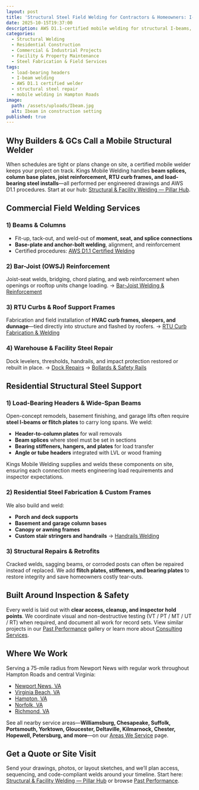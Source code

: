 ```yaml
---
layout: post
title: 'Structural Steel Field Welding for Contractors & Homeowners: I-Beams, Columns, Joists & Load-Bearing Headers (AWS D1.1)'
date: 2025-10-15T19:37:00
description: AWS D1.1-certified mobile welding for structural I-beams, columns, joists, and load-bearing headers in homes and commercial buildings—fast, inspection-ready field service across Hampton Roads VA and surrounding areas.
categories:
  - Structural Welding
  - Residential Construction
  - Commercial & Industrial Projects
  - Facility & Property Maintenance
  - Steel Fabrication & Field Services
tags:
  - load-bearing headers
  - I-beam welding
  - AWS D1.1 certified welder
  - structural steel repair
  - mobile welding in Hampton Roads
image:
  path: /assets/uploads/Ibeam.jpg
  alt: Ibeam in construction setting
published: true
---
```

## Why Builders & GCs Call a Mobile Structural Welder

When schedules are tight or plans change on site, a certified mobile welder keeps your project on track. Kings Mobile Welding handles **beam splices, column base plates, joist reinforcement, RTU curb frames, and load-bearing steel installs**—all performed per engineered drawings and AWS D1.1 procedures.
Start at our hub: [Structural & Facility Welding — Pillar Hub](https://www.kingsmobilewelding.com/services/structural-facility/?utm_source=chatgpt.com).

## Commercial Field Welding Services

### 1) Beams & Columns

- Fit-up, tack-out, and weld-out of **moment, seat, and splice connections**
- **Base-plate and anchor-bolt welding**, alignment, and reinforcement
- Certified procedures: [AWS D1.1 Certified Welding]()

### 2) Bar-Joist (OWSJ) Reinforcement

Joist-seat welds, bridging, chord plating, and web reinforcement when openings or rooftop units change loading.
→ [Bar-Joist Welding & Reinforcement](https://www.kingsmobilewelding.com/services/structural/bar-joist-welding/?utm_source=chatgpt.com)

### 3) RTU Curbs & Roof Support Frames

Fabrication and field installation of **HVAC curb frames, sleepers, and dunnage**—tied directly into structure and flashed by roofers.
→ [RTU Curb Fabrication & Welding](https://www.kingsmobilewelding.com/services/structural/rtu-curb-fabrication-welding/?utm_source=chatgpt.com)

### 4) Warehouse & Facility Steel Repair

Dock levelers, thresholds, handrails, and impact protection restored or rebuilt in place.
→ [Dock Repairs](https://www.kingsmobilewelding.com/services/facility/dock-repairs/?utm_source=chatgpt.com)
→ [Bollards & Safety Rails](https://www.kingsmobilewelding.com/services/facility/bollards-safety-rails/?utm_source=chatgpt.com)

## Residential Structural Steel Support

### 1) Load-Bearing Headers & Wide-Span Beams

Open-concept remodels, basement finishing, and garage lifts often require **steel I-beams or flitch plates** to carry long spans.
We weld:

- **Header-to-column plates** for wall removals
- **Beam splices** where steel must be set in sections
- **Bearing stiffeners, hangers, and plates** for load transfer
- **Angle or tube headers** integrated with LVL or wood framing

Kings Mobile Welding supplies and welds these components on site, ensuring each connection meets engineering load requirements and inspector expectations.

### 2) Residential Steel Fabrication & Custom Frames

We also build and weld:

- **Porch and deck supports**
- **Basement and garage column bases**
- **Canopy or awning frames**
- **Custom stair stringers and handrails**
→ [Handrails Welding](https://www.kingsmobilewelding.com/services/structural/handrails-welding/?utm_source=chatgpt.com)

### 3) Structural Repairs & Retrofits

Cracked welds, sagging beams, or corroded posts can often be repaired instead of replaced.
We add **flitch plates, stiffeners, and bearing plates** to restore integrity and save homeowners costly tear-outs.

## Built Around Inspection & Safety

Every weld is laid out with **clear access, cleanup, and inspector hold points**.
We coordinate visual and non-destructive testing (VT / PT / MT / UT / RT) when required, and document all work for record sets.
View similar projects in our [Past Performance]() gallery or learn more about [Consulting Services]().

## Where We Work

Serving a 75-mile radius from Newport News with regular work throughout Hampton Roads and central Virginia:

- [Newport News, VA]()
- [Virginia Beach, VA]()
- [Hampton, VA]()
- [Norfolk, VA]()
- [Richmond, VA]()

See all nearby service areas—**Williamsburg, Chesapeake, Suffolk, Portsmouth, Yorktown, Gloucester, Deltaville, Kilmarnock, Chester, Hopewell, Petersburg, and more**—on our [Areas We Service]() page.

## Get a Quote or Site Visit

Send your drawings, photos, or layout sketches, and we’ll plan access, sequencing, and code-compliant welds around your timeline.
Start here: [Structural & Facility Welding — Pillar Hub](https://www.kingsmobilewelding.com/services/structural-facility/?utm_source=chatgpt.com) or browse [Past Performance]().
